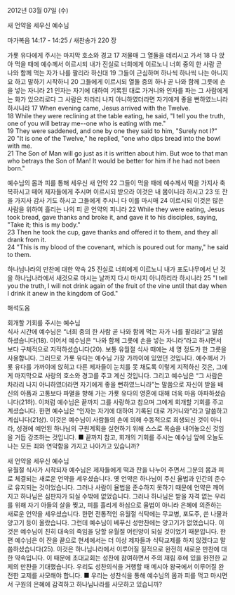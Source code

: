 2012년 03월 07일 (수)

새 언약을 세우신 예수님



마가복음 14:17 - 14:25 / 새찬송가 220 장


가룟 유다에게 주시는 마지막 호소와 경고
17 저물매 그 열둘을 데리시고 가서 18 다 앉아 먹을 때에 예수께서 이르시되 내가 진실로 너희에게 이르노니 너희 중의 한 사람 곧 나와 함께 먹는 자가 나를 팔리라 하신대 19 그들이 근심하며 하나씩 하나씩 나는 아니지요 하고 말하기 시작하니 20 그들에게 이르시되 열둘 중의 하나 곧 나와 함께 그릇에 손을 넣는 자니라 21 인자는 자기에 대하여 기록된 대로 가거니와 인자를 파는 그 사람에게는 화가 있으리로다 그 사람은 차라리 나지 아니하였더라면 자기에게 좋을 뻔하였느니라 하시니라
17 When evening came, Jesus arrived with the Twelve.   
18 While they were reclining at the table eating, he said, "I tell you the truth, one of you will betray me--one who is eating with me."   
19 They were saddened, and one by one they said to him, "Surely not I?"   
20 "It is one of the Twelve," he replied, "one who dips bread into the bowl with me.   
21 The Son of Man will go just as it is written about him. But woe to that man who betrays the Son of Man! It would be better for him if he had not been born."   

예수님의 몸과 피를 통해 세우신 새 언약
22 그들이 먹을 때에 예수께서 떡을 가지사 축복하시고 떼어 제자들에게 주시며 이르시되 받으라 이것은 내 몸이니라 하시고 23 또 잔을 가지사 감사 기도 하시고 그들에게 주시니 다 이를 마시매 24 이르시되 이것은 많은 사람을 위하여 흘리는 나의 피 곧 언약의 피니라
22 While they were eating, Jesus took bread, gave thanks and broke it, and gave it to his disciples, saying, "Take it; this is my body."   
23 Then he took the cup, gave thanks and offered it to them, and they all drank from it.   
24 "This is my blood of the covenant, which is poured out for many," he said to them.   

하나님나라의 만찬에 대한 약속
25 진실로 너희에게 이르노니 내가 포도나무에서 난 것을 하나님나라에서 새것으로 마시는 날까지 다시 마시지 아니하리라 하시니라
25 "I tell you the truth, I will not drink again of the fruit of the vine until that day when I drink it anew in the kingdom of God."

해석도움





회개할 기회를 주시는 예수님  
식사 시간에 예수님은 “너희 중의 한 사람 곧 나와 함께 먹는 자가 나를 팔리라”고 말씀하셨습니다(18). 이어서 예수님은 “나와 함께 그릇에 손을 넣는 자니라”라고 하시면서 보다 구체적으로 지적하셨습니다(20). 보통 유월절 식사 때에는 세 명 정도가 한 그릇을 사용합니다. 그러므로 가룟 유다는 예수님 가장 가까이에 있었던 것입니다. 예수께서 가룟 유다를 가까이에 앉히고 다른 제자들이 눈치를 못 채도록 이렇게 지적하신 것은, 그에게 마지막으로 사랑의 호소와 경고를 주고 계신 것입니다. 그리고 예수님은 “그 사람은 차라리 나지 아니하였더라면 자기에게 좋을 뻔하였느니라”는 말씀으로 자신이 받을 배신의 아픔과 고통보다 파멸을 향해 가는 가룟 유다의 영혼에 대해 더욱 마음 아파하셨습니다(21하). 이처럼 예수님은 끝까지 그를 사랑하고 참으며 그에게 회개할 기회를 주고 계셨습니다. 한편 예수님은 “인자는 자기에 대하여 기록된 대로 가거니와”라고 말씀하고 계십니다(21상). 이것은 예수님이 사람들의 손에 의해 수동적으로 희생되신 것이 아니라, 성경에 예언된 하나님의 구원계획을 실현하기 위해 스스로 목숨을 내어놓으신 것임을 거듭 강조하는 것입니다.
■ 끝까지 참고, 회개의 기회를 주시는 예수님 앞에 오늘도 나는 모든 죄와 연약함을 가지고 나아가고 있습니까?

새 언약을 세우신 예수님  
유월절 식사가 시작되자 예수님은 제자들에게 떡과 잔을 나누어 주면서 그분의 몸과 피로 체결되는 새로운 언약을 세우셨습니다. 옛 언약은 하나님이 주신 율법과 인간의 준수로 유지되는 것이었습니다. 그러나 사람이 율법을 준수하지 못하기 때문에 언약은 깨어지고 하나님은 심판자가 되실 수밖에 없었습니다. 그러나 하나님은 받을 자격 없는 우리를 위해 자기 아들의 살을 찢고, 피를 흘리게 하심으로 율법이 아니라 은혜에 의존하는 새로운 언약을 세우셨습니다. 한편 전통적인 유월절 식탁에는 무교병, 포도주, 쓴 나물과 양고기 등이 올랐습니다. 그런데 예수님이 베푸신 성만찬에는 양고기가 없었습니다. 이것은 예수님이 친히 대속의 죽임을 당할 유월절 어린양이 되실 것이었기 때문입니다. 한편 예수님은 이 잔을 끝으로 현세에서는 더 이상 제자들과 식탁교제를 하지 않겠다고 말씀하셨습니다(25). 이것은 하나님나라에서 이루어질 질적으로 완전히 새로운 만찬에 대한 약속입니다. 이 때문에 초대교회는 성찬에 참여하면서 주의 재림 후에 있을 완전한 교제의 만찬을 기대했습니다. 우리도 성찬의식을 거행할 때 메시아 왕국에서 이루어질 완전한 교제를 사모해야 합니다.
■ 우리는 성찬식을 통해 예수님의 몸과 피를 먹고 마시면서 구원의 은혜에 감격하고 하나님나라를 사모하고 있습니까?